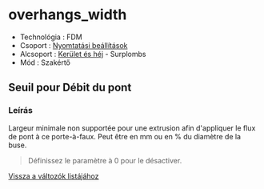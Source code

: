 # overhangs\_width

* Technológia : FDM
* Csoport : [Nyomtatási beállítások](../../konfig/print_settings.md)
* Alcsoport : [Kerület és héj](../../beallitasok/print_settings.md#périmètre-et-enveloppe) - Surplombs
* Mód : Szakértő

## Seuil pour Débit du pont

### Leírás

Largeur minimale non supportée pour une extrusion afin d'appliquer le flux de pont à ce porte-à-faux. Peut être en mm ou en % du diamètre de la buse.

> Définissez le paramètre à 0 pour le désactiver.

[Vissza a változók listájához](/)

